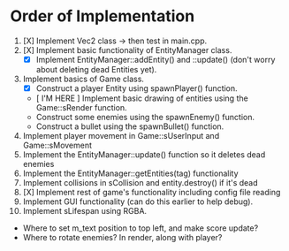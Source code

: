 # Order of Implementation
1. [X] Implement Vec2 class -> then test in main.cpp.
2. [X] Implement basic functionality of EntityManager class.
	- [X] Implement EntityManager::addEntity() and ::update() (don't worry about deleting dead Entities yet).
3. Implement basics of Game class.
	- [X] Construct a player Entity using spawnPlayer() function.
	- [ I'M HERE ] Implement basic drawing of entities using the Game::sRender function.
	- Construct some enemies using the spawnEnemy() function.
	- Construct a bullet using the spawnBullet() function.
4. Implement player movement in Game::sUserInput and Game::sMovement
5. Implement the EntityManager::update() function so it deletes dead enemies
6. Implement the EntityManager::getEntities(tag) functionality
7. Implement collisions in sCollision and entity.destroy() if it's dead
8. [X] Implement rest of game's functionality including config file reading
9. Implement GUI functionality (can do this earlier to help debug).
10. Implement sLifespan using RGBA.

- Where to set m_text position to top left, and make score update?
- Where to rotate enemies? In render, along with player?


